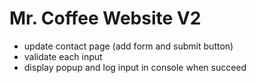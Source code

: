 # Mr. Coffee Website V2

- update contact page (add form and submit button)
- validate each input 
- display popup and log input in console when succeed

